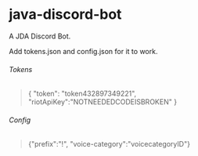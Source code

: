 # java-discord-bot
A JDA Discord Bot.


Add tokens.json and config.json for it to work.

###### Tokens

> {
>   "token": "token432897349221",
>   "riotApiKey":"NOTNEEDEDCODEISBROKEN"
> }

###### Config

> {"prefix":"!", "voice-category":"voicecategoryID"}
